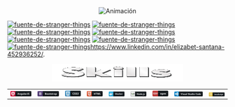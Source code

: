 

<div align="center">
  <img src="https://github.com/ElyJF/ElyJF/blob/main/Dise%C3%B1o%20sin%20t%C3%ADtulo%20(2)%20(2).gif" alt="Animación" autoplay loop />
</div>


<a href="https://fontmeme.com/es/fuente-de-stranger-things/"><img src="https://fontmeme.com/permalink/230629/67b55741b0870831b4cadb69e8f7241d.png" alt="fuente-de-stranger-things" width="250px" height="80" border="0"></a>
<a href="https://fontmeme.com/es/fuente-de-stranger-things/"><img src="https://fontmeme.com/permalink/230629/0ee313282c7cd9704253d6803fd97285.png" alt="fuente-de-stranger-things" width="100%" height="80" border="0"></a>
<a href="https://fontmeme.com/es/fuente-de-stranger-things/"><img src="https://fontmeme.com/permalink/230629/289364744597e493569293e78a3c82b3.png" alt="fuente-de-stranger-things" width="100%" height="80" border="0"></a>
<a href="https://fontmeme.com/es/fuente-de-stranger-things/"><img src="https://fontmeme.com/permalink/230629/4bf5d222ef71fbdf8b35e6af4561d389.png" alt="fuente-de-stranger-things" width="100%" height="80" border="0"></a>
<a href="https://fontmeme.com/es/fuente-de-stranger-things/"><img src="https://fontmeme.com/permalink/230629/e9b3cf5430e5a86ad7b2656e6b3e20bc.png" alt="fuente-de-stranger-things" width="100%" height="80" border="0"></a>
<a href="https://fontmeme.com/es/fuente-de-stranger-things/"><img src="https://fontmeme.com/permalink/230629/2871c9ebb1517a37f2ebd948ac09d236.png" alt="fuente-de-stranger-things" width="100%" height="80" border="0"></a>
<a href="https://fontmeme.com/es/fuente-de-stranger-things/"><img src="https://fontmeme.com/permalink/230629/f0c70feb99c3351ee64715c4a47e255b.png" alt="fuente-de-stranger-things" width="100%" height="80" border="0"></a>https://www.linkedin.com/in/elizabet-santana-452936252/.

<div align="center">
<img src="https://github.com/ElyJF/ElyJF/blob/main/Skills-28-6-2023.gif" width="300px" height="40px" autoplay loop/>
</div>



<div align="center">
  <table>
    <tr>
      <td align="center">
        <img src="https://raw.githubusercontent.com/ElyJF/ElyJF/main/angular_button_icon_151960%20(1).png" alt="Texto alternativo" width="100%">
      </td>
      <td align="center">
        <img src="https://raw.githubusercontent.com/ElyJF/ElyJF/main/bootstrap_button_icon_151958%20(1).png" alt="Texto alternativo" width="100%">
      </td>
      <td align="center">
        <img src="https://raw.githubusercontent.com/ElyJF/ElyJF/main/css_button_icon_151935.png" alt="Texto alternativo" width="100%">
      </td>
      <td align="center">
        <img src="https://raw.githubusercontent.com/ElyJF/ElyJF/main/html_button_icon_151929%20(1).png" alt="Texto alternativo" width="100%">
      </td>
      <td align="center">
        <img src="https://raw.githubusercontent.com/ElyJF/ElyJF/main/docker_button_icon_151885.png" alt="Texto alternativo" width="100%">
      </td>
      <td align="center">
        <img src="https://raw.githubusercontent.com/ElyJF/ElyJF/main/nodejs_button_icon_151951.png" alt="Texto alternativo" width="100%">
      </td>
      <td align="center">
        <img src="https://raw.githubusercontent.com/ElyJF/ElyJF/main/npm_button_icon_151891.png" alt="Texto alternativo" width="100%">
      </td>
      <td align="center">
        <img src="https://raw.githubusercontent.com/ElyJF/ElyJF/main/visualstudio_code_button_icon_151868%20(2).png" alt="Texto alternativo" width="100%">
      </td>
        <td align="center">
        <img src="https://raw.githubusercontent.com/ElyJF/ElyJF/main/js_button_icon_151927.png" alt="Texto alternativo" width="100%">
      </td>
    </tr>
  </table>
</div>





